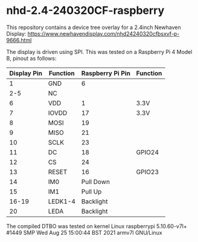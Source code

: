 # nhd-2.4-240320CF-raspberry

This repository contains a device tree overlay for a 2.4inch Newhaven Display:
https://www.newhavendisplay.com/nhd24240320cfbsxvf-p-9666.html

The display is driven using SPI. This was tested on a Raspberry Pi 4 Model B, pinout as follows:

| Display Pin | Function | Raspberry Pi Pin | Function |
|-------------|----------|------------------|----------|
| 1           | GND      | 6                |          |
| 2-5         | NC       |                  |          |
| 6           | VDD      | 1                | 3.3V     |
| 7           | IOVDD    | 17               | 3.3V     |
| 8           | MOSI     | 19               |          |
| 9           | MISO     | 21               |          |
| 10          | SCLK     | 23               |          |
| 11          | DC       | 18               | GPIO24   |
| 12          | CS       | 24               |          |
| 13          | RESET    | 16               | GPIO23   |
| 14          | IM0      | Pull Down        |          |
| 15          | IM1      | Pull Up          |          |
| 16-19       | LEDK1-4  | Backlight        |          |
| 20          | LEDA     | Backlight        |          |

The compiled DTBO was tested on kernel Linux raspberrypi 5.10.60-v7l+ #1449 SMP Wed Aug 25 15:00:44 BST 2021 armv7l GNU/Linux


